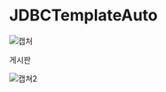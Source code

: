# JDBCTemplateAuto

![캡처](https://user-images.githubusercontent.com/92428740/159938041-f3bf54e3-1364-4212-91a3-1cf50d5116c4.PNG)

 게시판
 
 ![캡쳐2](https://user-images.githubusercontent.com/92428740/159938073-7598a321-bb37-499a-8821-940d2830c0c9.PNG)
